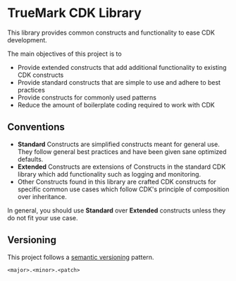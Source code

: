 # TrueMark CDK Library

This library provides common constructs and functionality to ease CDK development.

The main objectives of this project is to

-   Provide extended constructs that add additional functionality to existing CDK constructs
-   Provide standard constructs that are simple to use and adhere to best practices
-   Provide constructs for commonly used patterns
-   Reduce the amount of boilerplate coding required to work with CDK

## Conventions

-   **Standard** Constructs are simplified constructs meant for general use. They follow general best practices and have been given sane optimized defaults.
-   **Extended** Constructs are extensions of Constructs in the standard CDK library which add functionality such as logging and monitoring.
-   Other Constructs found in this library are crafted CDK constructs for specific common use cases which follow CDK's principle of composition over inheritance.

In general, you should use **Standard** over **Extended** constructs unless they do not fit your use case.

## Versioning

This project follows a [semantic versioning](https://semver.org/) pattern.

```
<major>.<minor>.<patch>
```
